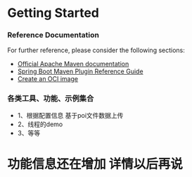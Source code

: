 # Getting Started

### Reference Documentation

For further reference, please consider the following sections:

* [Official Apache Maven documentation](https://maven.apache.org/guides/index.html)
* [Spring Boot Maven Plugin Reference Guide](https://docs.spring.io/spring-boot/docs/3.0.4/maven-plugin/reference/html/)
* [Create an OCI image](https://docs.spring.io/spring-boot/docs/3.0.4/maven-plugin/reference/html/#build-image)

### 各类工具、功能、示例集合
* 1、根据配置信息 基于poi文件数据上传
* 2、线程的demo 
* 3、等等
# 功能信息还在增加 详情以后再说
